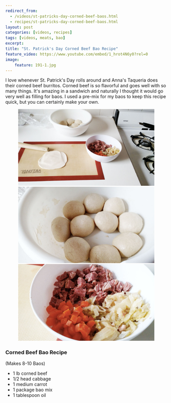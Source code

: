 ```yaml
---
redirect_from: 
  - /videos/st-patricks-day-corned-beef-baos.html
  - recipes/st-patricks-day-corned-beef-baos.html
layout: post
categories: [videos, recipes]
tags: [videos, meats, bao]
excerpt: 
title: "St. Patrick's Day Corned Beef Bao Recipe"
feature_video: https://www.youtube.com/embed/1_hrot4N6y0?rel=0
image:
    feature: 191-1.jpg
---
```


I love whenever St. Patrick's Day rolls around and Anna's Taqueria does their corned beef burritos.  Corned beef is so flavorful and goes well with so many things.  It's amazing in a sandwich and naturally I thought it would go very well as filling for baos.  I used a pre-mix for my baos to keep this recipe quick, but you can certainly make your own.

<figure class="third">
    <img src="/images/191-2.jpg">
    <img src="/images/191-3.jpg">
    <img src="/images/191-4.jpg">
</figure>


### Corned Beef Bao Recipe

(Makes 8-10 Baos)

- 1 lb corned beef
- 1/2 head cabbage
- 1 medium carrot
- 1 package bao mix
- 1 tablespoon oil